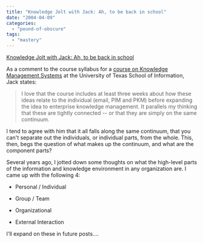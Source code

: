 ```yaml
---
title: "Knowledge Jolt with Jack: Ah, to be back in school"
date: "2004-04-09"
categories: 
  - "pound-of-obscure"
tags: 
  - "mastery"
---
```


[Knowledge Jolt with Jack: Ah, to be back in school](http://jackvinson.com/archives/002798.html)  
  
As a comment to the course syllabus for a [course on Knowledge Management Systems](http://www.ischool.utexas.edu/~i385q-dt/schedule.html) at the University of Texas School of Information, Jack states:

> I love that the course includes at least three weeks about how these ideas relate to the individual (email, PIM and PKM) before expanding the idea to enterprise knowledge management. It parallels my thinking that these are tightly connected -- or that they are simply on the same continuum.

I tend to agree with him that it all falls along the same continuum, that you can't separate out the individuals, or individual parts, from the whole. This, then, begs the question of what makes up the continuum, and what are the component parts?  
  
Several years ago, I jotted down some thoughts on what the high-level parts of the information and knowledge environment in any organization are. I came up with the following 4:  

- Personal / Individual  
    
- Group / Team  
    
- Organizational  
    
- External Interaction

I'll expand on these in future posts....
